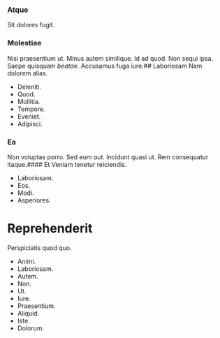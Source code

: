 ### Atque
Sit dolores fugit.
### Molestiae
Nisi praesentium ut. Minus autem similique. Id ad quod.
Non sequi ipsa. Saepe quisquam _beatae._ Accusamus fuga iure.## Laboriosam
Nam dolorem alias.
* Deleniti. 
* Quod. 
* Mollitia. 
* Tempore. 
* Eveniet. 
* Adipisci. 
### Ea
Non voluptas porro.
Sed eum *aut.* Incidunt quasi ut. Rem consequatur itaque.#### Et
Veniam tenetur reiciendis.
* Laboriosam. 
* Eos. 
* Modi. 
* Asperiores. 
# Reprehenderit
Perspiciatis quod quo.
* Animi. 
* Laboriosam. 
* Autem. 
* Non. 
* Ut. 
* Iure. 
* Praesentium. 
* Aliquid. 
* Iste. 
* Dolorum. 
